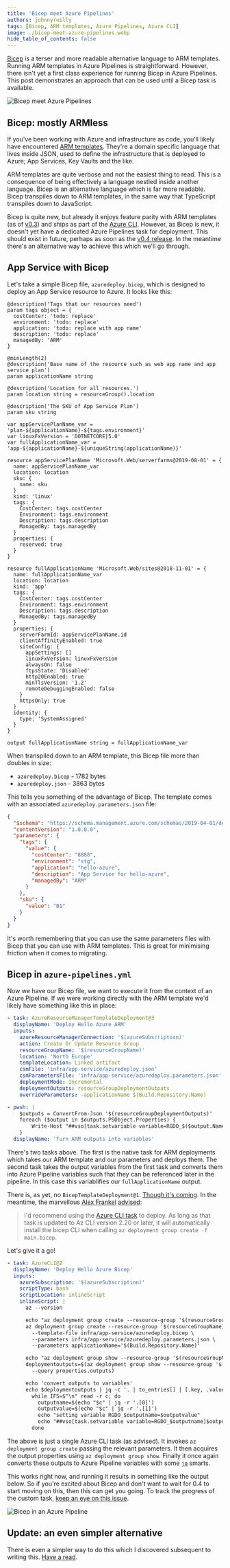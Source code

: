 ```yaml
---
title: 'Bicep meet Azure Pipelines'
authors: johnnyreilly
tags: [Bicep, ARM templates, Azure Pipelines, Azure CLI]
image: ./bicep-meet-azure-pipelines.webp
hide_table_of_contents: false
---
```


[Bicep](https://github.com/Azure/bicep) is a terser and more readable alternative language to ARM templates. Running ARM templates in Azure Pipelines is straightforward. However, there isn't yet a first class experience for running Bicep in Azure Pipelines. This post demonstrates an approach that can be used until a Bicep task is available.

![Bicep meet Azure Pipelines](bicep-meet-azure-pipelines.webp)

## Bicep: mostly ARMless

If you've been working with Azure and infrastructure as code, you'll likely have encountered [ARM templates](https://docs.microsoft.com/en-us/azure/azure-resource-manager/templates/overview). They're a domain specific language that lives inside JSON, used to define the infrastructure that is deployed to Azure; App Services, Key Vaults and the like.

ARM templates are quite verbose and not the easiest thing to read. This is a consequence of being effectively a language nestled inside another language. Bicep is an alternative language which is far more readable. Bicep transpiles down to ARM templates, in the same way that TypeScript transpiles down to JavaScript.

Bicep is quite new, but already it enjoys feature parity with ARM templates (as of [v0.3](https://github.com/Azure/bicep/releases/tag/v0.3.1)) and ships as part of the [Azure CLI](https://github.com/MicrosoftDocs/azure-docs-cli/blob/master/docs-ref-conceptual/release-notes-azure-cli/index.md#arm-1). However, as Bicep is new, it doesn't yet have a dedicated Azure Pipelines task for deployment. This should exist in future, perhaps as soon as the [v0.4 release](https://github.com/Azure/bicep/issues/1341). In the meantime there's an alternative way to achieve this which we'll go through.

## App Service with Bicep

Let's take a simple Bicep file, `azuredeploy.bicep`, which is designed to deploy an App Service resource to Azure. It looks like this:

```bicep
@description('Tags that our resources need')
param tags object = {
  costCenter: 'todo: replace'
  environment: 'todo: replace'
  application: 'todo: replace with app name'
  description: 'todo: replace'
  managedBy: 'ARM'
}

@minLength(2)
@description('Base name of the resource such as web app name and app service plan')
param applicationName string

@description('Location for all resources.')
param location string = resourceGroup().location

@description('The SKU of App Service Plan')
param sku string

var appServicePlanName_var = 'plan-${applicationName}-${tags.environment}'
var linuxFxVersion = 'DOTNETCORE|5.0'
var fullApplicationName_var = 'app-${applicationName}-${uniqueString(applicationName)}'

resource appServicePlanName 'Microsoft.Web/serverfarms@2019-08-01' = {
  name: appServicePlanName_var
  location: location
  sku: {
    name: sku
  }
  kind: 'linux'
  tags: {
    CostCenter: tags.costCenter
    Environment: tags.environment
    Description: tags.description
    ManagedBy: tags.managedBy
  }
  properties: {
    reserved: true
  }
}

resource fullApplicationName 'Microsoft.Web/sites@2018-11-01' = {
  name: fullApplicationName_var
  location: location
  kind: 'app'
  tags: {
    CostCenter: tags.costCenter
    Environment: tags.environment
    Description: tags.description
    ManagedBy: tags.managedBy
  }
  properties: {
    serverFarmId: appServicePlanName.id
    clientAffinityEnabled: true
    siteConfig: {
      appSettings: []
      linuxFxVersion: linuxFxVersion
      alwaysOn: false
      ftpsState: 'Disabled'
      http20Enabled: true
      minTlsVersion: '1.2'
      remoteDebuggingEnabled: false
    }
    httpsOnly: true
  }
  identity: {
    type: 'SystemAssigned'
  }
}

output fullApplicationName string = fullApplicationName_var
```

When transpiled down to an ARM template, this Bicep file more than doubles in size:

- `azuredeploy.bicep` - 1782 bytes
- `azuredeploy.json` - 3863 bytes

This tells you something of the advantage of Bicep. The template comes with an associated `azuredeploy.parameters.json` file:

```json
{
  "$schema": "https://schema.management.azure.com/schemas/2019-04-01/deploymentParameters.json#",
  "contentVersion": "1.0.0.0",
  "parameters": {
    "tags": {
      "value": {
        "costCenter": "8888",
        "environment": "stg",
        "application": "hello-azure",
        "description": "App Service for hello-azure",
        "managedBy": "ARM"
      }
    },
    "sku": {
      "value": "B1"
    }
  }
}
```

It's worth remembering that you can use the same parameters files with Bicep that you can use with ARM templates. This is great for minimising friction when it comes to migrating.

## Bicep in `azure-pipelines.yml`

Now we have our Bicep file, we want to execute it from the context of an Azure Pipeline. If we were working directly with the ARM template we'd likely have something like this in place:

```yml
- task: AzureResourceManagerTemplateDeployment@3
  displayName: 'Deploy Hello Azure ARM'
  inputs:
    azureResourceManagerConnection: '$(azureSubscription)'
    action: Create Or Update Resource Group
    resourceGroupName: '$(resourceGroupName)'
    location: 'North Europe'
    templateLocation: Linked artifact
    csmFile: 'infra/app-service/azuredeploy.json'
    csmParametersFile: 'infra/app-service/azuredeploy.parameters.json'
    deploymentMode: Incremental
    deploymentOutputs: resourceGroupDeploymentOutputs
    overrideParameters: -applicationName $(Build.Repository.Name)

- pwsh: |
    $outputs = ConvertFrom-Json '$(resourceGroupDeploymentOutputs)'
    foreach ($output in $outputs.PSObject.Properties) {
        Write-Host "##vso[task.setvariable variable=RGDO_$($output.Name)]$($output.Value.value)"
    }
  displayName: 'Turn ARM outputs into variables'
```

There's two tasks above. The first is the native task for ARM deployments which takes our ARM template and our parameters and deploys them. The second task takes the output variables from the first task and converts them into Azure Pipeline variables such that they can be referenced later in the pipeline. In this case this variablifies our `fullApplicationName` output.

There is, as yet, no `BicepTemplateDeployment@1`. [Though it's coming](https://github.com/Azure/bicep/issues/1341). In the meantime, the marvellous [Alex Frankel](https://twitter.com/adotfrank) [advised](https://github.com/Azure/bicep/issues/1341#issuecomment-802010110):

> I'd recommend using the [Azure CLI task](https://docs.microsoft.com/azure/devops/pipelines/tasks/deploy/azure-cli?view=azure-devops) to deploy. As long as that task is updated to Az CLI version 2.20 or later, it will automatically install the bicep CLI when calling `az deployment group create -f main.bicep`.

Let's give it a go!

```yml
- task: AzureCLI@2
  displayName: 'Deploy Hello Azure Bicep'
  inputs:
    azureSubscription: '$(azureSubscription)'
    scriptType: bash
    scriptLocation: inlineScript
    inlineScript: |
      az --version

      echo "az deployment group create --resource-group '$(resourceGroupName)' --name appservicedeploy"
      az deployment group create --resource-group '$(resourceGroupName)' --name appservicedeploy \
        --template-file infra/app-service/azuredeploy.bicep \
        --parameters infra/app-service/azuredeploy.parameters.json \
        --parameters applicationName='$(Build.Repository.Name)'

      echo "az deployment group show --resource-group '$(resourceGroupName)' --name appservicedeploy"
      deploymentoutputs=$(az deployment group show --resource-group '$(resourceGroupName)' --name appservicedeploy \
        --query properties.outputs)

      echo 'convert outputs to variables'
      echo $deploymentoutputs | jq -c '. | to_entries[] | [.key, .value.value]' |
        while IFS=$"\n" read -r c; do
          outputname=$(echo "$c" | jq -r '.[0]')
          outputvalue=$(echo "$c" | jq -r '.[1]')
          echo "setting variable RGDO_$outputname=$outputvalue"
          echo "##vso[task.setvariable variable=RGDO_$outputname]$outputvalue"
        done
```

The above is just a single Azure CLI task (as advised). It invokes `az deployment group create` passing the relevant parameters. It then acquires the output properties using `az deployment group show`. Finally it once again converts these outputs to Azure Pipeline variables with some [`jq`](https://stedolan.github.io/jq/) smarts.

This works right now, and running it results in something like the output below. So if you're excited about Bicep and don't want to wait for 0.4 to start moving on this, then this can get you going. To track the progress of the custom task, [keep an eye on this issue](https://github.com/Azure/bicep/issues/1341).

![Bicep in an Azure Pipeline](bicep-in-a-pipeline.webp)

## Update: an even simpler alternative

There is even a simpler way to do this which I discovered subsequent to writing this. [Have a read](./2021-03-23-bicep-meet-azure-pipelines-2/index.md).
